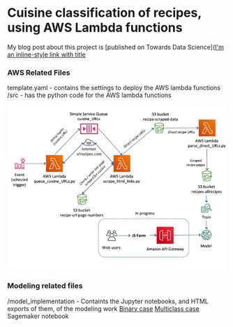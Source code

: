 # Cuisine classification of recipes, using AWS Lambda functions


My blog post about this project is [published on Towards Data Science]([I'm an inline-style link with title](https://towardsdatascience.com/https-towardsdatascience-com-end-to-end-recipe-cuisine-classification-e97f4ac22104 "Recipe Cuisine Classifier Blog post")

### AWS Related Files

template.yaml - contains the settings to deploy the AWS lambda functions
/src - has the python code for the AWS lambda functions

![AWS Architecture Diagram](aws_arch.png)

### Modeling related files
/model_implementation - Containts the Jupyter notebooks, and HTML exports of them, of the modeling work
[Binary case](https://htmlpreview.github.io/?https://github.com/kulsoom-abdullah/kulsoom-abdullah.github.io/blob/master/AWS-lambda-implementation/model_implementation/recipe%20binary%20classification/recipe%20binary%20classification.html)
[Multiclass case](https://htmlpreview.github.io/?https://github.com/kulsoom-abdullah/kulsoom-abdullah.github.io/blob/master/AWS-lambda-implementation/model_implementation/recipe%20multiclass%20classification/recipe%20multiclass%20classification.html)
Sagemaker notebook 

